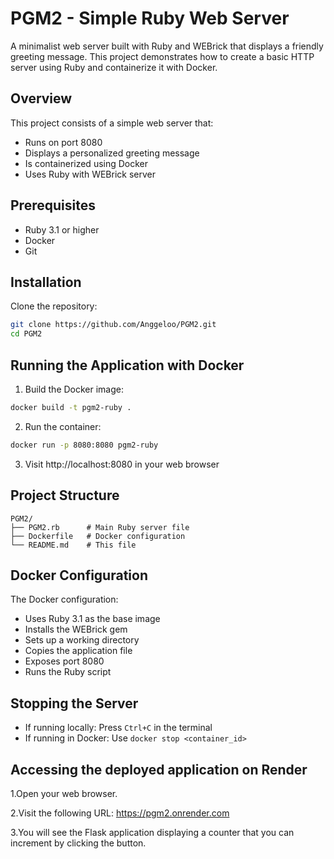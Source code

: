 # PGM2 - Simple Ruby Web Server

A minimalist web server built with Ruby and WEBrick that displays a friendly greeting message. This project demonstrates how to create a basic HTTP server using Ruby and containerize it with Docker.

## Overview

This project consists of a simple web server that:
- Runs on port 8080
- Displays a personalized greeting message
- Is containerized using Docker
- Uses Ruby with WEBrick server

## Prerequisites

- Ruby 3.1 or higher
- Docker
- Git

## Installation

Clone the repository:

```bash
git clone https://github.com/Anggeloo/PGM2.git
cd PGM2
```

## Running the Application with Docker

1. Build the Docker image:
```bash
docker build -t pgm2-ruby .
```

2. Run the container:
```bash
docker run -p 8080:8080 pgm2-ruby
```

3. Visit http://localhost:8080 in your web browser

## Project Structure

```
PGM2/
├── PGM2.rb      # Main Ruby server file
├── Dockerfile   # Docker configuration
└── README.md    # This file
```

## Docker Configuration

The Docker configuration:
- Uses Ruby 3.1 as the base image
- Installs the WEBrick gem
- Sets up a working directory
- Copies the application file
- Exposes port 8080
- Runs the Ruby script
  
## Stopping the Server

- If running locally: Press `Ctrl+C` in the terminal
- If running in Docker: Use `docker stop <container_id>`

## Accessing the deployed application on Render
1.Open your web browser.

2.Visit the following URL:
https://pgm2.onrender.com

3.You will see the Flask application displaying a counter that you can increment by clicking the button.
